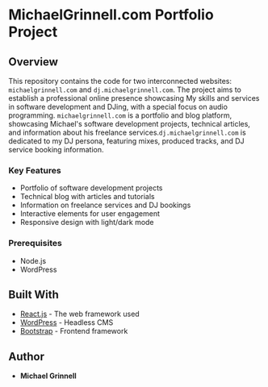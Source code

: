 # MichaelGrinnell.com Portfolio Project

## Overview

This repository contains the code for two interconnected websites: `michaelgrinnell.com` and `dj.michaelgrinnell.com`. The project aims to establish a professional online presence showcasing My skills and services in software development and DJing, with a special focus on audio programming. 
`michaelgrinnell.com` is a portfolio and blog platform, showcasing Michael's software development projects, technical articles, and information about his freelance services.`dj.michaelgrinnell.com` is dedicated to my DJ persona, featuring mixes, produced tracks, and DJ service booking information.

### Key Features
- Portfolio of software development projects
- Technical blog with articles and tutorials
- Information on freelance services and DJ bookings
- Interactive elements for user engagement
- Responsive design with light/dark mode

### Prerequisites
- Node.js
- WordPress

## Built With
- [React.js](https://reactjs.org/) - The web framework used
- [WordPress](https://wordpress.org/) - Headless CMS
- [Bootstrap](https://getbootstrap.com/) - Frontend framework


## Author
- **Michael Grinnell**
